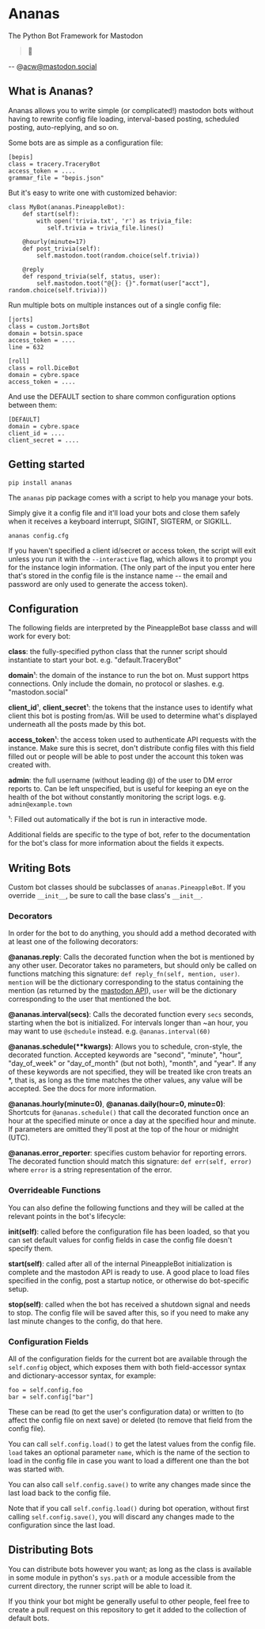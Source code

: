 # Ananas
The Python Bot Framework for Mastodon

> 🍍

-- @acw@mastodon.social

## What is Ananas?

Ananas allows you to write simple (or complicated!) mastodon bots without having
to rewrite config file loading, interval-based posting, scheduled posting,
auto-replying, and so on.

Some bots are as simple as a configuration file:

    [bepis]
    class = tracery.TraceryBot
    access_token = ....
    grammar_file = "bepis.json"

But it's easy to write one with customized behavior:

    class MyBot(ananas.PineappleBot):
        def start(self):
            with open('trivia.txt', 'r') as trivia_file:
               self.trivia = trivia_file.lines()

        @hourly(minute=17)
        def post_trivia(self):
            self.mastodon.toot(random.choice(self.trivia))

        @reply
        def respond_trivia(self, status, user):
            self.mastodon.toot("@{}: {}".format(user["acct"], random.choice(self.trivia)))

Run multiple bots on multiple instances out of a single config file:

    [jorts]
    class = custom.JortsBot
    domain = botsin.space
    access_token = ....
    line = 632
    
    [roll]
    class = roll.DiceBot
    domain = cybre.space
    access_token = ....
    
And use the DEFAULT section to share common configuration options between them:

    [DEFAULT]
    domain = cybre.space
    client_id = ....
    client_secret = ....

## Getting started

    pip install ananas

The `ananas` pip package comes with a script to help you manage your bots. 

Simply give it a config file and it'll load your bots and close them safely
when it receives a keyboard interrupt, SIGINT, SIGTERM, or SIGKILL.

    ananas config.cfg

If you haven't specified a client id/secret or access token, the script will
exit unless you run it with the `--interactive` flag, which allows it to
prompt you for the instance login information. (The only part of the input
you enter here that's stored in the config file is the instance name -- the
email and password are only used to generate the access token).

## Configuration

The following fields are interpreted by the PineappleBot base classs and will
work for every bot:

**class**: the fully-specified python class that the runner script should
instantiate to start your bot. e.g. "default.TraceryBot"

**domain**¹: the domain of the instance to run the bot on. Must support https
connections. Only include the domain, no protocol or slashes. e.g. "mastodon.social"

**client_id**¹, **client_secret**¹: the tokens that the instance uses to identify
what client this bot is posting from/as. Will be used to determine what's
displayed underneath all the posts made by this bot. 

**access_token**¹: the access token used to authenticate API requests with the
instance. Make sure this is secret, don't distribute config files with this
field filled out or people will be able to post under the account this token was
created with.

**admin**: the full username (without leading @) of the user to DM error reports to.
Can be left unspecified, but is useful for keeping an eye on the health of the
bot without constantly monitoring the script logs. e.g. `admin@example.town`

¹: Filled out automatically if the bot is run in interactive mode.

Additional fields are specific to the type of bot, refer to the documentation
for the bot's class for more information about the fields it expects.

## Writing Bots

Custom bot classes should be subclasses of `ananas.PineappleBot`. If you
override `__init__`, be sure to call the base class's `__init__`.

### Decorators

In order for the bot to do anything, you should add a method decorated with at
least one of the following decorators:

**@ananas.reply**: Calls the decorated function when the bot is mentioned by any
other user. Decorator takes no parameters, but should only be called on
functions matching this signature: `def reply_fn(self, mention, user)`.
`mention` will be the dictionary corresponding to the status containing the
mention (as returned by the [mastodon
API](https://github.com/tootsuite/documentation/blob/master/Using-the-API/API.md)),
`user` will be the dictionary corresponding to the user that mentioned the bot.

**@ananas.interval(secs)**: Calls the decorated function every `secs` seconds,
starting when the bot is initialized. For intervals longer than ~an hour, you
may want to use `@schedule` instead. e.g. `@ananas.interval(60)`

**@ananas.schedule(\*\*kwargs)**: Allows you to schedule, cron-style, the
decorated function. Accepted keywords are "second", "minute", "hour",
"day\_of\_week" or "day\_of\_month" (but not both), "month", and "year". If any of
these keywords are not specified, they will be treated like cron treats an \*,
that is, as long as the time matches the other values, any value will be
accepted. See the docs for more information.

**@ananas.hourly(minute=0)**, **@ananas.daily(hour=0, minute=0)**: Shortcuts for
`@ananas.schedule()` that call the decorated function once an hour at the
specified minute or once a day at the specified hour and minute. If parameters
are omitted they'll post at the top of the hour or midnight (UTC).

**@ananas.error_reporter**: specifies custom behavior for reporting errors. The
decorated function should match this signature: `def err(self, error)` where
`error` is a string representation of the error.

### Overrideable Functions

You can also define the following functions and they will be called at the
relevant points in the bot's lifecycle:

**init(self)**: called before the configuration file has been loaded, so
that you can set default values for config fields in case the config file
doesn't specify them.

**start(self)**: called after all of the internal PineappleBot initialization is
complete and the mastodon API is ready to use. A good place to load files
specified in the config, post a startup notice, or otherwise do bot-specific
setup.

**stop(self)**: called when the bot has received a shutdown signal and needs to
stop. The config file will be saved after this, so if you need to make any last
minute changes to the config, do that here.

### Configuration Fields

All of the configuration fields for the current bot are available through the
`self.config` object, which exposes them with both field-accessor syntax and
dictionary-accessor syntax, for example:

    foo = self.config.foo
    bar = self.config["bar"]

These can be read (to get the user's configuration data) or written to (to
affect the config file on next save) or deleted (to remove that field from the
config file).

You can call `self.config.load()` to get the latest values from the config
file. `load` takes an optional parameter `name`, which is the name of the
section to load in the config file in case you want to load a different one than
the bot was started with.

You can also call `self.config.save()` to write any changes made since the last
load back to the config file. 

Note that if you call `self.config.load()` during bot operation, without first
calling `self.config.save()`, you will discard any changes made to the
configuration since the last load.

## Distributing Bots

You can distribute bots however you want; as long as the class is available in
some module in python's `sys.path` or a module accessible from the current
directory, the runner script will be able to load it.

If you think your bot might be generally useful to other people, feel free to
create a pull request on this repository to get it added to the collection of
default bots.
